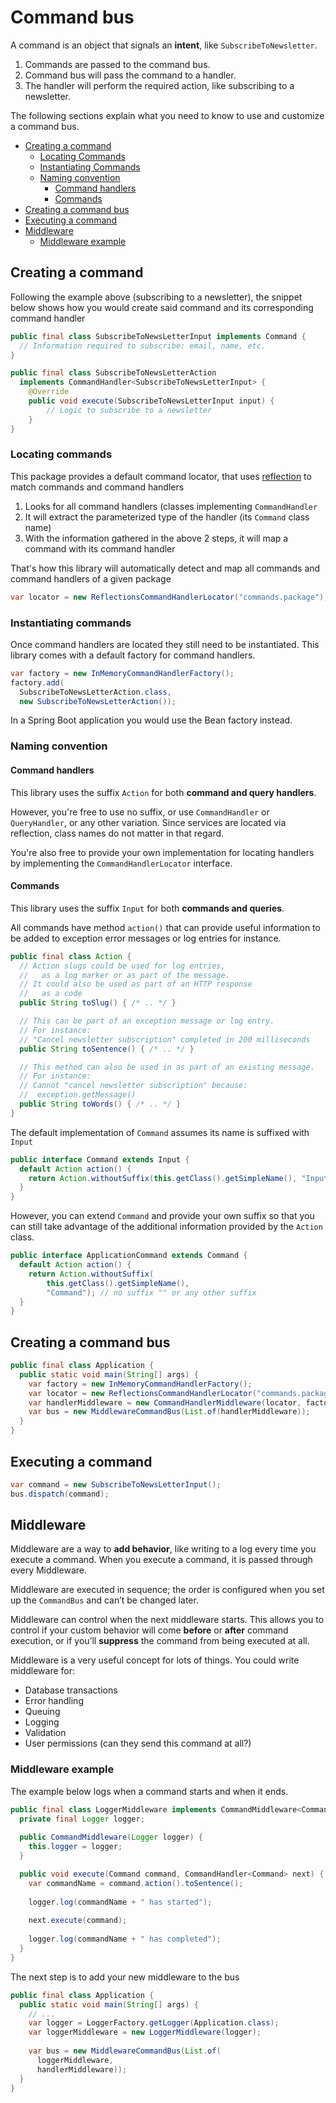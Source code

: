 # Command bus

A command is an object that signals an **intent**, like `SubscribeToNewsletter`.

1. Commands are passed to the command bus.
2. Command bus will pass the command to a handler.
3. The handler will perform the required action, like subscribing to a newsletter.

The following sections explain what you need to know to use and customize a command bus.

- [Creating a command](#creating-a-command)
  - [Locating Commands](#locating-commands)
  - [Instantiating Commands](#instantiating-commands)
  - [Naming convention](#instantiating-commands)
    - [Command handlers](#command-handlers)
    - [Commands](#commands)
- [Creating a command bus](#creating-a-command-bus)
- [Executing a command](#executing-a-command)
- [Middleware](#middleware)
  - [Middleware example](#middleware-example)

## Creating a command

Following the example above (subscribing to a newsletter), the snippet below shows how you would create said command and its corresponding command handler

```java
public final class SubscribeToNewsLetterInput implements Command {
  // Information required to subscribe: email, name, etc.
}

public final class SubscribeToNewsLetterAction 
  implements CommandHandler<SubscribeToNewsLetterInput> {
    @Override
    public void execute(SubscribeToNewsLetterInput input) {
        // Logic to subscribe to a newsletter
    }
}
```

### Locating commands

This package provides a default command locator, that uses [reflection](https://github.com/ronmamo/reflections) to match commands and command handlers

1. Looks for all command handlers (classes implementing `CommandHandler`
2. It will extract the parameterized type of the handler (its `Command` class name)
3. With the information gathered in the above 2 steps, it will map a command with its command handler

That's how this library will automatically detect and map all commands and command handlers of a given package

```java
var locator = new ReflectionsCommandHandlerLocator("commands.package");
```

### Instantiating commands

Once command handlers are located they still need to be instantiated.
This library comes with a default factory for command handlers.

```java
var factory = new InMemoryCommandHandlerFactory();
factory.add(
  SubscribeToNewsLetterAction.class,
  new SubscribeToNewsLetterAction());
```

In a Spring Boot application you would use the Bean factory instead.

### Naming convention

#### Command handlers

This library uses the suffix `Action` for both **command and query handlers**.

However, you're free to use no suffix, or use `CommandHandler` or `QueryHandler`, or any other variation.
Since services are located via reflection, class names do not matter in that regard.

You're also free to provide your own implementation for locating handlers by implementing the `CommandHandlerLocator` interface.

#### Commands

This library uses the suffix `Input` for both **commands and queries**.

All commands have method `action()` that can provide useful information to be added to exception error messages or log entries for instance.

```java
public final class Action {
  // Action slugs could be used for log entries, 
  //   as a log marker or as part of the message. 
  // It could also be used as part of an HTTP response 
  //   as a code
  public String toSlug() { /* .. */ }

  // This can be part of an exception message or log entry.
  // For instance:
  // "Cancel newsletter subscription" completed in 200 milliseconds
  public String toSentence() { /* .. */ }

  // This method can also be used in as part of an existing message.
  // For instance:
  // Cannot "cancel newsletter subscription" because:
  //  exception.getMessage()  
  public String toWords() { /* .. */ }
}
```

The default implementation of `Command` assumes its name is suffixed with `Input`

```java
public interface Command extends Input {
  default Action action() {
    return Action.withoutSuffix(this.getClass().getSimpleName(), "Input");
  }
}
```

However, you can extend `Command` and provide your own suffix so that you can still take advantage of the additional information provided by the `Action` class.

```java
public interface ApplicationCommand extends Command {
  default Action action() {
    return Action.withoutSuffix(
        this.getClass().getSimpleName(), 
        "Command"); // no suffix "" or any other suffix
  }
}
```

## Creating a command bus

```java
public final class Application {
  public static void main(String[] args) {
    var factory = new InMemoryCommandHandlerFactory();
    var locator = new ReflectionsCommandHandlerLocator("commands.package");
    var handlerMiddleware = new CommandHandlerMiddleware(locator, factory);
    var bus = new MiddlewareCommandBus(List.of(handlerMiddleware));
  }
}
```

## Executing a command

```java
var command = new SubscribeToNewsLetterInput();
bus.dispatch(command);
```

## Middleware

Middleware are a way to **add behavior**, like writing to a log every time you execute a command.
When you execute a command, it is passed through every Middleware.

Middleware are executed in sequence; the order is configured when you set up the `CommandBus` and can’t be changed later.

Middleware can control when the next middleware starts.
This allows you to control if your custom behavior will come **before** or **after** command execution, or if you’ll **suppress** the command from being executed at all.

Middleware is a very useful concept for lots of things.
You could write middleware for:

- Database transactions
- Error handling
- Queuing
- Logging
- Validation
- User permissions (can they send this command at all?)

### Middleware example

The example below logs when a command starts and when it ends.

```java
public final class LoggerMiddleware implements CommandMiddleware<Command> {
  private final Logger logger;
  
  public CommandMiddleware(Logger logger) {
    this.logger = logger;
  }

  public void execute(Command command, CommandHandler<Command> next) {
    var commandName = command.action().toSentence();
    
    logger.log(commandName + " has started");
    
    next.execute(command);
    
    logger.log(commandName + " has completed");
  }
}
```

The next step is to add your new middleware to the bus

```java
public final class Application {
  public static void main(String[] args) {
    // ...
    var logger = LoggerFactory.getLogger(Application.class);
    var loggerMiddleware = new LoggerMiddleware(logger);
    
    var bus = new MiddlewareCommandBus(List.of(
      loggerMiddleware, 
      handlerMiddleware));
  }
}
```
